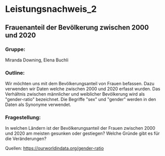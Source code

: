 # Leistungsnachweis_2

## Frauenanteil der Bevölkerung zwischen 2000 und 2020

### Gruppe: 
Miranda Downing, Elena Buchli

### Outline:
Wir möchten uns mit dem Bevölkerungsanteil von Frauen befassen. Dazu verwenden wir Daten welche zwischen 2000 und 2020 erfasst wurden.
Das Verhältnis zwischen männlicher und weiblicher Bevölkerung wird als "gender-ratio" bezeichnet. Die Begriffe "sex" und "gender" werden in den Daten als Synonyme verwendet.

### Fragestellung:
In welchen Ländern ist der Bevölkerungsanteil der Frauen zwischen 2000 und 2020 am meisten gesunken oder gestiegen?
Welche Gründe gibt es für die Veränderungen?


Quellen:
https://ourworldindata.org/gender-ratio





